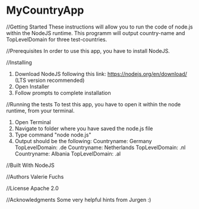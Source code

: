 # MyCountryApp

//Getting Started
These instructions will allow you to run the code of node.js within the NodeJS runtime. This programm will output country-name and TopLevelDomain for three test-countries.

//Prerequisites
In order to use this app, you have to install NodeJS.

//Installing
1. Download NodeJS following this link: https://nodejs.org/en/download/ (LTS version recommended)
2. Open Installer
3. Follow prompts to complete installation

//Running the tests
To test this app, you have to open it within the node runtime, from your terminal. 
1. Open Terminal
2. Navigate to folder where you have saved the node.js file
3. Type command "node node.js"
4. Output should be the following:
	Countryname: Germany
	TopLevelDomain: .de
	Countryname: Netherlands
	TopLevelDomain: .nl
	Countryname: Albania
	TopLevelDomain: .al

//Built With
NodeJS

//Authors
Valerie Fuchs

//License
Apache 2.0

//Acknowledgments
Some very helpful hints from Jurgen :)